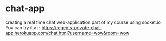 # chat-app
creating a real time chat web-application part of my course using socket.io
You can try it at : https://regents-private-chat-app.herokuapp.com/chat.html?username=wow&room=wow
